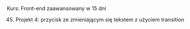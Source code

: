 Kurs: Front-end zaawansowany w 15 dni

45. Projekt 4: przycisk ze zmieniającym się tekstem z użyciem transition